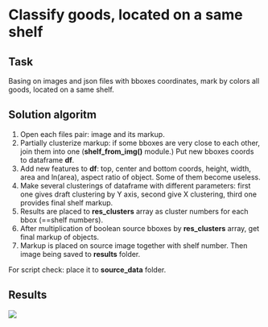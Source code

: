 # Classify goods, located on a same shelf

## Task

Basing on images and json files with bboxes coordinates, mark by colors all goods, located on a same shelf.

## Solution algoritm

1. Open each files pair: image and its markup.
2. Partially clusterize markup: if some bboxes are very close to each other, join them into one (**shelf_from_img()** module.) Put new bboxes coords to dataframe **df**.
3. Add new features to **df**: top, center and bottom coords, height, width, area and ln(area), aspect ratio of object. Some of them become useless.
4. Make several clusterings of dataframe with different parameters: first one gives draft clustering by Y axis, second give X clustering, third one provides final shelf markup.
5. Results are placed to **res_clusters** array as cluster numbers for each bbox (==shelf numbers).
6. After multiplication of boolean source bboxes by **res_clusters** array, get final markup of objects.
7. Markup is placed on source image together with shelf number. Then image being saved to **results** folder.

For script check: place it to **source_data** folder.

## Results


<img src = "https://github.com/2326wz/Test_tasks/tree/master/Goods%20shelf%20clustering/results/shelf_clustered_2df842e3-2a23-46f0-8ef5-4e4806cfb92e_0.jpeg">




